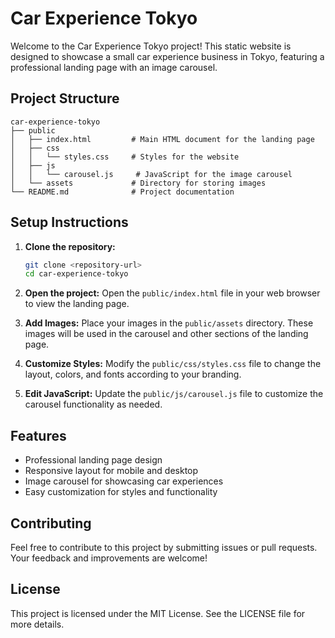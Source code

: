 # Car Experience Tokyo

Welcome to the Car Experience Tokyo project! This static website is designed to showcase a small car experience business in Tokyo, featuring a professional landing page with an image carousel.

## Project Structure

```
car-experience-tokyo
├── public
│   ├── index.html         # Main HTML document for the landing page
│   ├── css
│   │   └── styles.css     # Styles for the website
│   ├── js
│   │   └── carousel.js     # JavaScript for the image carousel
│   └── assets             # Directory for storing images
└── README.md              # Project documentation
```

## Setup Instructions

1. **Clone the repository:**
   ```bash
   git clone <repository-url>
   cd car-experience-tokyo
   ```

2. **Open the project:**
   Open the `public/index.html` file in your web browser to view the landing page.

3. **Add Images:**
   Place your images in the `public/assets` directory. These images will be used in the carousel and other sections of the landing page.

4. **Customize Styles:**
   Modify the `public/css/styles.css` file to change the layout, colors, and fonts according to your branding.

5. **Edit JavaScript:**
   Update the `public/js/carousel.js` file to customize the carousel functionality as needed.

## Features

- Professional landing page design
- Responsive layout for mobile and desktop
- Image carousel for showcasing car experiences
- Easy customization for styles and functionality

## Contributing

Feel free to contribute to this project by submitting issues or pull requests. Your feedback and improvements are welcome!

## License

This project is licensed under the MIT License. See the LICENSE file for more details.